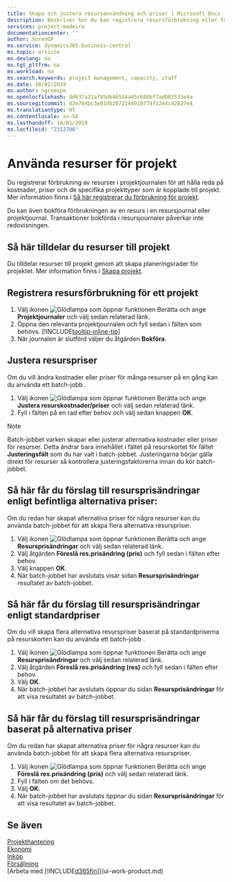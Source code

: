 ```yaml
---
title: Skapa och justera resursanvändning och priser | Microsoft Docs
description: Beskriver hur du kan registrera resursförbrukning eller förbrukning för ett projekt för att hålla reda på och hantera kostnader, priser och arbetstyper.
services: project-madeira
documentationcenter: ''
author: SorenGP
ms.service: dynamics365-business-central
ms.topic: article
ms.devlang: na
ms.tgt_pltfrm: na
ms.workload: na
ms.search.keywords: project management, capacity, staff
ms.date: 10/01/2019
ms.author: sgroespe
ms.openlocfilehash: 8d637a21a795db46554a45c688bf7ad081533e4a
ms.sourcegitcommit: 02e704bc3e01d62072144919774f1244c42827e4
ms.translationtype: HT
ms.contentlocale: sv-SE
ms.lasthandoff: 10/01/2019
ms.locfileid: "2312706"
---
```

# <a name="use-resources-for-jobs"></a>Använda resurser för projekt
Du registrerar förbrukning av resurser i projektjournalen för att hålla reda på kostnader, priser och de specifika projekttyper som är kopplade till projekt. Mer information finns i [Så här registrerar du förbrukning för projekt](projects-how-record-job-usage.md).

Du kan även bokföra förbrukningen av en resurs i en resursjournal eller projektjournal. Transaktioner bokförda i resursjournaler påverkar inte redovisningen.

## <a name="to-assign-resources-to-jobs"></a>Så här tilldelar du resurser till projekt
Du tilldelar resurser till projekt genom att skapa planeringsrader för projektet. Mer information finns i [Skapa projekt](projects-how-create-jobs.md).

## <a name="to-record-resource-usage-for-a-job"></a>Registrera resursförbrukning för ett projekt
1. Välj ikonen ![Glödlampa som öppnar funktionen Berätta](media/ui-search/search_small.png "Berätta vad du vill göra") och ange **Projektjournaler** och välj sedan relaterad länk.
2. Öppna den relevanta projektjournalen och fyll sedan i fälten som behövs. [!INCLUDE[tooltip-inline-tip](includes/tooltip-inline-tip_md.md)]
3. När journalen är slutförd väljer du åtgärden **Bokföra**.

## <a name="to-adjust-resource-prices"></a>Justera resurspriser
Om du vill ändra kostnader eller priser för många resurser på en gång kan du använda ett batch-jobb .  

1. Välj ikonen ![Glödlampa som öppnar funktionen Berätta](media/ui-search/search_small.png "Berätta vad du vill göra") och ange **Justera resurskostnader/priser** och välj sedan relaterad länk.
2. Fyll i fälten på en rad efter behov och välj sedan knappen **OK**.

> [!NOTE]  
>   Batch-jobbet varken skapar eller justerar alternativa kostnader eller priser för resurser. Detta ändrar bara innehållet i fältet på resurskortet för fältet **Justeringsfält** som du har valt i batch-jobbet. Justeringarna börjar gälla direkt för resurser så kontrollera justeringsfaktorerna innan du kör batch-jobbet.

## <a name="to-get-resource-price-change-suggestions-based-on-existing-alternate-prices"></a>Så här får du förslag till resursprisändringar enligt befintliga alternativa priser:
Om du redan har skapat alternativa priser för några resurser kan du använda batch-jobbet för att skapa flera alternativa resurspriser.

1. Välj ikonen ![Glödlampa som öppnar funktionen Berätta](media/ui-search/search_small.png "Glödlampa som öppnar funktionen Berätta") och ange **Resursprisändringar** och välj sedan relaterad länk.
2. Välj åtgärden **Föreslå res.prisändring (pris)** och fyll sedan i fälten efter behov.
3. Välj knappen **OK**.  
4. När batch-jobbet har avslutats visar sidan **Resursprisändringar** resultatet av batch-jobbet.

## <a name="to-get-resource-price-change-suggestions-based-on-standard-prices"></a>Så här får du förslag till resursprisändringar enligt standardpriser
Om du vill skapa flera alternativa resurspriser baserat på standardpriserna på resurskorten kan du använda ett batch-jobb .  

1. Välj ikonen ![Glödlampa som öppnar funktionen Berätta](media/ui-search/search_small.png "Glödlampa som öppnar funktionen Berätta") och ange **Resursprisändringar** och välj sedan relaterad länk.
2. Välj åtgärden **Föreslå res.prisändring (res)** och fyll sedan i fälten efter behov.  
3. Välj **OK**.  
4. När batch-jobbet har avslutats öppnar du sidan **Resursprisändringar** för att visa resultatet av batch-jobbet.

## <a name="to-get-resource-price-change-suggestions-based-on-alternate-prices"></a>Så här får du förslag till resursprisändringar baserat på alternativa priser
Om du redan har skapat alternativa priser för några resurser kan du använda batch-jobbet för att skapa flera alternativa resurspriser.

1. Välj ikonen ![Glödlampa som öppnar funktionen Berätta](media/ui-search/search_small.png "Glödlampa som öppnar funktionen Berätta") och ange **Föreslå res.prisändring (pris)** och välj sedan relaterad länk.  
2. Fyll i fälten om det behövs.
3. Välj **OK**.  
4. När batch-jobbet har avslutats öppnar du sidan **Resursprisändringar** för att visa resultatet av batch-jobbet.

## <a name="see-also"></a>Se även
[Projekthantering](projects-manage-projects.md)  
[Ekonomi](finance.md)  
[Inköp](purchasing-manage-purchasing.md)         
[Försäljning](sales-manage-sales.md)     
[Arbeta med [!INCLUDE[d365fin](includes/d365fin_md.md)]](ui-work-product.md)  
